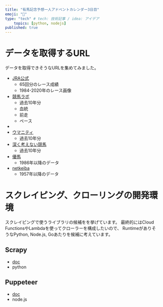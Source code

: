 ```yaml
---
title: "有馬記念予想一人アドベントカレンダー3日目"
emoji: "🌟"
type: "tech" # tech: 技術記事 / idea: アイデア
	topics: [python, nodejs]
published: true
---
```


# データを取得するURL
データを取得できそうなURLを集めてみました。
- [JRA公式](https://www.jra.go.jp/datafile/seiseki/g1/arima/result/arima2020.html~)
  - 65回分のレース成績
  - 1984-2020年のレース画像
- [ 競馬ラボ](https://www.keibalab.jp/db/race/202012270611/past.html)
  - 過去10年分
  - 血統
  - 前走
  - ペース
- 
- [ウマニティ](https://umanity.jp/racedata/graderace/0008/past_result.php)
  - 過去10年分
- [深く考えない競馬](https://fukakukeiba.com/arima-kinen/)
  - 過去10年分
- [優馬](https://umakeiba.com/%E6%9C%89%E9%A6%AC%E8%A8%98%E5%BF%B5/dataroom/last/)
  - 1986年以降のデータ
- [netkeiba](https://db.netkeiba.com/?pid=race_list&word=%5E%CD%AD%C7%CF%B5%AD%C7%B0)
  - 1957年以降のデータ

# スクレイピング、クローリングの開発環境
スクレイピングで使うライブラリの候補をを挙げています。
最終的にはCloud FunctionsやLambdaを使ってクローラーを構成したいので、
RuntimeがありそうなPython, Node.js, Goあたりを候補に考えています。

## Scrapy
- [doc](https://docs.scrapy.org/en/latest/index.html)
- python

## Puppeteer
- [doc](https://pptr.dev/)
- node.js

